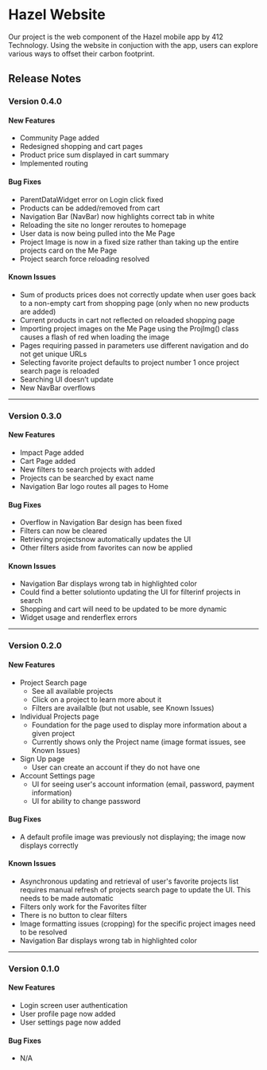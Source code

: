 # Hazel Website
Our project is the web component of the Hazel mobile app by 412 Technology. Using the website in conjuction with the app, 
users can explore various ways to offset their carbon footprint. 

## Release Notes

### Version 0.4.0

#### New Features
* Community Page added
* Redesigned shopping and cart pages  
* Product price sum displayed in cart summary 
* Implemented routing 


#### Bug Fixes
* ParentDataWidget error on Login click fixed  
* Products can be added/removed from cart  
* Navigation Bar (NavBar) now highlights correct tab in white 
* Reloading the site no longer reroutes to homepage 
* User data is now being pulled into the Me Page 
* Project Image is now in a fixed size rather than taking up the entire projects card on the Me Page 
* Project search force reloading resolved 

#### Known Issues
* Sum of products prices does not correctly update when user goes back to a non-empty cart from shopping page (only when no new products are added)  
* Current products in cart not reflected on reloaded shopping page  
* Importing project images on the Me Page using the ProjImg() class causes a flash of red when loading the image 
* Pages requiring passed in parameters use different navigation and do not get unique URLs 
* Selecting favorite project defaults to project number 1 once project search page is reloaded  
* Searching UI doesn’t update  
* New NavBar overflows  

-----
### Version 0.3.0

#### New Features
* Impact Page added
* Cart Page added
* New filters to search projects with added
* Projects can be searched by exact name
* Navigation Bar logo routes all pages to Home 


#### Bug Fixes
*  Overflow in Navigation Bar design has been fixed
*  Filters can now be cleared
*  Retrieving projectsnow automatically updates the UI
*  Other filters aside from favorites can now be applied

#### Known Issues
* Navigation Bar displays wrong tab in highlighted color
* Could find a better solutionto updating the UI for filterinf projects in search
* Shopping and cart will need to be updated to be more dynamic
* Widget usage and renderflex errors

-----
### Version 0.2.0

#### New Features
* Project Search page
  * See all available projects
  * Click on a project to learn more about it
  * Filters are availalble (but not usable, see Known Issues)
* Individual Projects page
  * Foundation for the page used to display more information about a given project
  * Currently shows only the Project name (image format issues, see Known Issues)
* Sign Up page
  * User can create an account if they do not have one
* Account Settings page
  * UI for seeing user's account information (email, password, payment information)
  * UI for ability to change password

#### Bug Fixes
*  A default profile image was previously not displaying; the image now displays correctly

#### Known Issues
* Asynchronous updating and retrieval of  user's favorite projects list requires manual refresh of projects search page to update the UI. This needs to be made automatic
* Filters only work for the Favorites filter
* There is no button to clear filters
* Image formatting issues (cropping) for the specific project images need to be resolved
* Navigation Bar displays wrong tab in highlighted color

-----
### Version 0.1.0

#### New Features
* Login screen user authentication 
* User profile page now added 
* User settings page now added 

#### Bug Fixes 
* N/A
